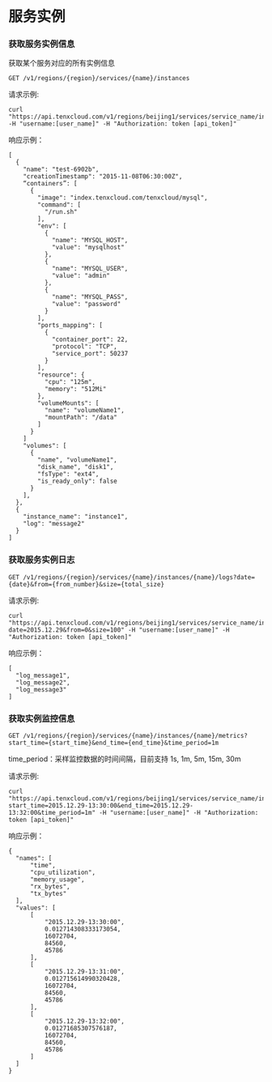# 服务实例

### 获取服务实例信息

获取某个服务对应的所有实例信息

    GET /v1/regions/{region}/services/{name}/instances

请求示例:

    curl "https://api.tenxcloud.com/v1/regions/beijing1/services/service_name/instances" -H "username:[user_name]" -H "Authorization: token [api_token]"

响应示例：

    [
      {
        "name": "test-6902b",
        "creationTimestamp": "2015-11-08T06:30:00Z",
        “containers”: [
          {
            "image": "index.tenxcloud.com/tenxcloud/mysql",
            "command": [
              "/run.sh"
            ],
            "env": [
              {
                "name": "MYSQL_HOST",
                "value": "mysqlhost"
              },
              {
                "name": "MYSQL_USER",
                "value": "admin"
              },
              {
                "name": "MYSQL_PASS",
                "value": "password"
              }
            ],
            "ports_mapping": [
              {
                "container_port": 22,
                "protocol": "TCP",
                "service_port": 50237
              }
            ],
            "resource": {
              "cpu": "125m",
              "memory": "512Mi"
            },
            "volumeMounts": [
              "name": "volumeName1",
              "mountPath": "/data"
            ]
          }
        ]
        "volumes": [
          {
            "name", "volumeName1",
            "disk_name", "disk1",
            "fsType": "ext4",
            "is_ready_only": false
          }
        ],
      },
      {
        "instance_name": "instance1",
        "log": "message2"
      }
    ]

### 获取服务实例日志

    GET /v1/regions/{region}/services/{name}/instances/{name}/logs?date={date}&from={from_number}&size={total_size}

请求示例:

    curl "https://api.tenxcloud.com/v1/regions/beijing1/services/service_name/instances/instance1/logs?date=2015.12.29&from=0&size=100" -H "username:[user_name]" -H "Authorization: token [api_token]"

响应示例：

    [
      "log_message1",
      "log_message2",
      "log_message3"
    ]

### 获取实例监控信息

    GET /v1/regions/{region}/services/{name}/instances/{name}/metrics?start_time={start_time}&end_time={end_time}&time_period=1m

time_period：采样监控数据的时间间隔，目前支持 1s, 1m, 5m, 15m, 30m

请求示例:

    curl "https://api.tenxcloud.com/v1/regions/beijing1/services/service_name/instances/instance1/metrics?start_time=2015.12.29-13:30:00&end_time=2015.12.29-13:32:00&time_period=1m" -H "username:[user_name]" -H "Authorization: token [api_token]"

响应示例：

    {
      "names": [
          "time",
          "cpu_utilization",
          "memory_usage",
          "rx_bytes",
          "tx_bytes"
      ],
      "values": [
          [
              "2015.12.29-13:30:00",
              0.012714308333173054,
              16072704,
              84560,
              45786
          ],
          [
              "2015.12.29-13:31:00",
              0.012715614990320428,
              16072704,
              84560,
              45786
          ],
          [
              "2015.12.29-13:32:00",
              0.01271685307576187,
              16072704,
              84560,
              45786
          ]
      ]
    }
